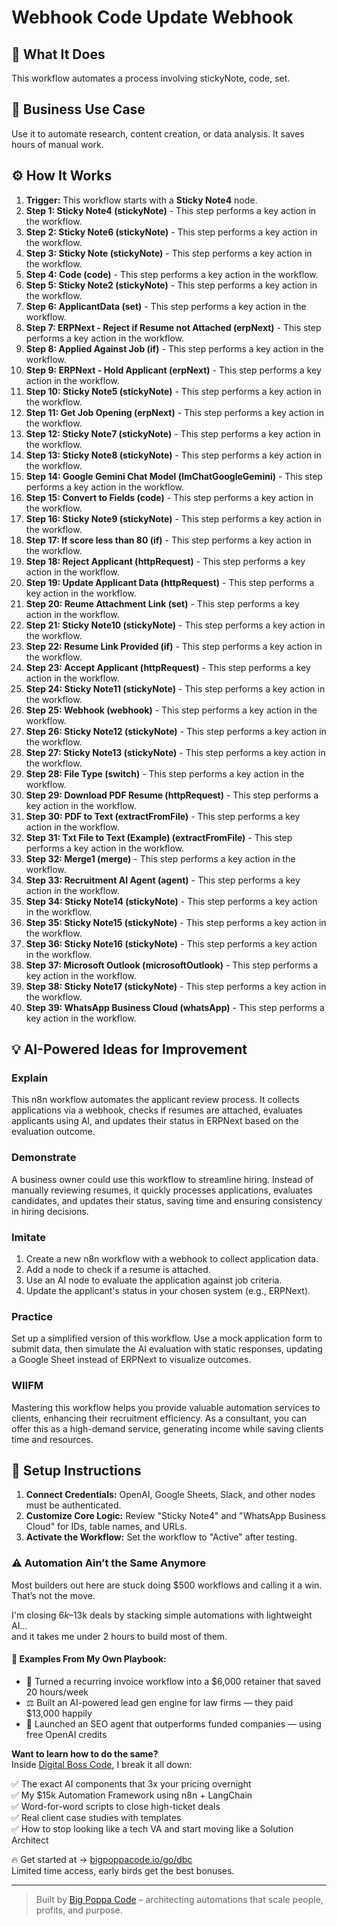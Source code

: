 # Webhook Code Update Webhook

## 🚀 What It Does
This workflow automates a process involving stickyNote, code, set.

## 💼 Business Use Case
Use it to automate research, content creation, or data analysis. It saves hours of manual work.

## ⚙️ How It Works
1.  **Trigger:** This workflow starts with a **Sticky Note4** node.
2. **Step 1: Sticky Note4 (stickyNote)** - This step performs a key action in the workflow.
3. **Step 2: Sticky Note6 (stickyNote)** - This step performs a key action in the workflow.
4. **Step 3: Sticky Note (stickyNote)** - This step performs a key action in the workflow.
5. **Step 4: Code (code)** - This step performs a key action in the workflow.
6. **Step 5: Sticky Note2 (stickyNote)** - This step performs a key action in the workflow.
7. **Step 6: ApplicantData (set)** - This step performs a key action in the workflow.
8. **Step 7: ERPNext - Reject if Resume not Attached (erpNext)** - This step performs a key action in the workflow.
9. **Step 8: Applied Against Job (if)** - This step performs a key action in the workflow.
10. **Step 9: ERPNext - Hold Applicant (erpNext)** - This step performs a key action in the workflow.
11. **Step 10: Sticky Note5 (stickyNote)** - This step performs a key action in the workflow.
12. **Step 11: Get Job Opening (erpNext)** - This step performs a key action in the workflow.
13. **Step 12: Sticky Note7 (stickyNote)** - This step performs a key action in the workflow.
14. **Step 13: Sticky Note8 (stickyNote)** - This step performs a key action in the workflow.
15. **Step 14: Google Gemini Chat Model (lmChatGoogleGemini)** - This step performs a key action in the workflow.
16. **Step 15: Convert to Fields (code)** - This step performs a key action in the workflow.
17. **Step 16: Sticky Note9 (stickyNote)** - This step performs a key action in the workflow.
18. **Step 17: If score less than 80 (if)** - This step performs a key action in the workflow.
19. **Step 18: Reject Applicant (httpRequest)** - This step performs a key action in the workflow.
20. **Step 19: Update Applicant Data (httpRequest)** - This step performs a key action in the workflow.
21. **Step 20: Reume Attachment Link (set)** - This step performs a key action in the workflow.
22. **Step 21: Sticky Note10 (stickyNote)** - This step performs a key action in the workflow.
23. **Step 22: Resume Link Provided (if)** - This step performs a key action in the workflow.
24. **Step 23: Accept Applicant (httpRequest)** - This step performs a key action in the workflow.
25. **Step 24: Sticky Note11 (stickyNote)** - This step performs a key action in the workflow.
26. **Step 25: Webhook (webhook)** - This step performs a key action in the workflow.
27. **Step 26: Sticky Note12 (stickyNote)** - This step performs a key action in the workflow.
28. **Step 27: Sticky Note13 (stickyNote)** - This step performs a key action in the workflow.
29. **Step 28: File Type (switch)** - This step performs a key action in the workflow.
30. **Step 29: Download PDF Resume (httpRequest)** - This step performs a key action in the workflow.
31. **Step 30: PDF to Text (extractFromFile)** - This step performs a key action in the workflow.
32. **Step 31: Txt File to Text (Example) (extractFromFile)** - This step performs a key action in the workflow.
33. **Step 32: Merge1 (merge)** - This step performs a key action in the workflow.
34. **Step 33: Recruitment AI Agent (agent)** - This step performs a key action in the workflow.
35. **Step 34: Sticky Note14 (stickyNote)** - This step performs a key action in the workflow.
36. **Step 35: Sticky Note15 (stickyNote)** - This step performs a key action in the workflow.
37. **Step 36: Sticky Note16 (stickyNote)** - This step performs a key action in the workflow.
38. **Step 37: Microsoft Outlook (microsoftOutlook)** - This step performs a key action in the workflow.
39. **Step 38: Sticky Note17 (stickyNote)** - This step performs a key action in the workflow.
40. **Step 39: WhatsApp Business Cloud (whatsApp)** - This step performs a key action in the workflow.

## 💡 AI-Powered Ideas for Improvement
### Explain
This n8n workflow automates the applicant review process. It collects applications via a webhook, checks if resumes are attached, evaluates applicants using AI, and updates their status in ERPNext based on the evaluation outcome.

### Demonstrate
A business owner could use this workflow to streamline hiring. Instead of manually reviewing resumes, it quickly processes applications, evaluates candidates, and updates their status, saving time and ensuring consistency in hiring decisions.

### Imitate
1. Create a new n8n workflow with a webhook to collect application data.
2. Add a node to check if a resume is attached.
3. Use an AI node to evaluate the application against job criteria.
4. Update the applicant's status in your chosen system (e.g., ERPNext).

### Practice
Set up a simplified version of this workflow. Use a mock application form to submit data, then simulate the AI evaluation with static responses, updating a Google Sheet instead of ERPNext to visualize outcomes.

### WIIFM
Mastering this workflow helps you provide valuable automation services to clients, enhancing their recruitment efficiency. As a consultant, you can offer this as a high-demand service, generating income while saving clients time and resources.

## 🔧 Setup Instructions
1. **Connect Credentials:** OpenAI, Google Sheets, Slack, and other nodes must be authenticated.
2. **Customize Core Logic:** Review "Sticky Note4" and "WhatsApp Business Cloud" for IDs, table names, and URLs.
3. **Activate the Workflow:** Set the workflow to "Active" after testing.

### ⚠️ Automation Ain’t the Same Anymore

Most builders out here are stuck doing $500 workflows and calling it a win.  
That’s not the move.  

I'm closing $6k–$13k deals by stacking simple automations with lightweight AI...  
and it takes me under 2 hours to build most of them.

#### 🧠 Examples From My Own Playbook:
- 🔁 Turned a recurring invoice workflow into a $6,000 retainer that saved 20 hours/week  
- ⚖️ Built an AI-powered lead gen engine for law firms — they paid $13,000 happily  
- 🚀 Launched an SEO agent that outperforms funded companies — using free OpenAI credits  

**Want to learn how to do the same?**  
Inside [Digital Boss Code](https://bigpoppacode.io/go/dbc), I break it all down:

✅ The exact AI components that 3x your pricing overnight  
✅ My $15k Automation Framework using n8n + LangChain  
✅ Word-for-word scripts to close high-ticket deals  
✅ Real client case studies with templates  
✅ How to stop looking like a tech VA and start moving like a Solution Architect  

🔥 Get started at → [bigpoppacode.io/go/dbc](https://bigpoppacode.io/go/dbc)  
Limited time access, early birds get the best bonuses.

---
> Built by [Big Poppa Code](https://bigpoppacode.io) – architecting automations that scale people, profits, and purpose.
